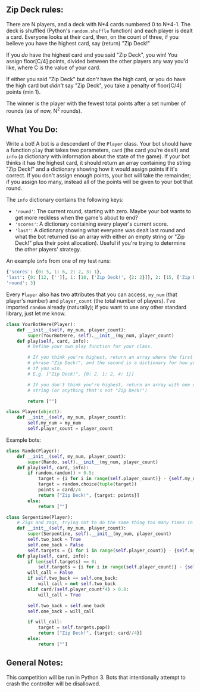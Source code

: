 ## Zip Deck rules:

There are N players, and a deck with N\*4 cards numbered 0 to N\*4-1.  The deck is shuffled (Python's `random.shuffle` function) and each player is dealt a card.  Everyone looks at their card, then, on the count of three, if you believe you have the highest card, say (return) "Zip Deck!"

If you *do* have the highest card and you said "Zip Deck", you win!  You assign floor[C/4] points, divided between the other players any way you'd like, where C is the value of your card.

If either you said "Zip Deck" but *don't* have the high card, or you do have the high card but *didn't* say "Zip Deck", you take a penalty of floor[C/4] points (min 1).

The winner is the player with the fewest total points after a set number of rounds (as of now, N<sup>2</sup> rounds).

## What You Do:

Write a bot!  A bot is a descendant of the `Player` class.  Your bot should have a function `play` that takes two parameters, `card` (the card you're dealt) and `info` (a dictionary with information about the state of the game).  If your bot thinks it has the highest card, it should return an array containing the string "Zip Deck!" and a dictionary showing how it would assign points if it's correct.  If you don't assign enough points, your bot will take the remainder; if you assign too many, instead all of the points will be given to your bot that round.

The `info` dictionary contains the following keys:
* `'round'`: The current round, starting with zero.  Maybe your bot wants to get more reckless when the game's about to end?
* `'scores'`: A dictionary containing every player's current score.
* `'last'`: A dictionary showing what everyone was dealt last round and what the bot returned (so an array with either an empty string or "Zip Deck!" plus their point allocation).  Useful if you're trying to determine the other players' strategy.

An example `info` from one of my test runs:
```python
{'scores': {0: 5, 1: 6, 2: 2, 3: 1}, 
'last': {0: [12, ['']], 1: [10, ['Zip Deck!', {2: 2}]], 2: [15, ['Zip Deck!', {1: 3}]], 3: [3, ['Zip Deck!', {1: 0}]]}, 
'round': 3}
```

Every `Player` also has two attributes that you can access, `my_num` (that player's number) and `player_count` (the total number of players).  I've imported `random` already (naturally); if you want to use any other standard library, just let me know.

```python
class YourBotHere(Player):
    def __init__(self, my_num, player_count):
        super(YourBotHere, self).__init__(my_num, player_count)
    def play(self, card, info):
        # Define your own play function for your class.

        # If you think you're highest, return an array where the first element is the
        # phrase "Zip Deck!", and the second is a dictionary for how you'd assign points
        # if you win.
        # E.g. ["Zip Deck!", {0: 2, 1: 2, 4: 1}]

        # If you don't think you're highest, return an array with one element, the empty
        # string (or anything that's not "Zip Deck!")

        return [""]
```

```python
class Player(object):
    def __init__(self, my_num, player_count):
        self.my_num = my_num
        self.player_count = player_count
```

Example bots:

```python
class Rando(Player):
    def __init__(self, my_num, player_count):
        super(Rando, self).__init__(my_num, player_count)
    def play(self, card, info):
        if random.random() > 0.5:
            target = {i for i in range(self.player_count)} - {self.my_num}
            target = random.choice(tuple(target))
            points = card//4
            return ["Zip Deck!", {target: points}]
        else:
            return [""]
```

```python
class Serpentine(Player):
    # Zigs and zags, trying not to do the same thing too many times in a row.
    def __init__(self, my_num, player_count):
        super(Serpentine, self).__init__(my_num, player_count)
        self.two_back = True
        self.one_back = False
        self.targets = {i for i in range(self.player_count)} - {self.my_num}
    def play(self, card, info):
        if len(self.targets) == 0:
            self.targets = {i for i in range(self.player_count)} - {self.my_num}
        will_call = False
        if self.two_back == self.one_back:
            will_call = not self.two_back
        elif card/(self.player_count*4) > 0.8:
            will_call = True

        self.two_back = self.one_back
        self.one_back = will_call

        if will_call:
            target = self.targets.pop()
            return ["Zip Deck!", {target: card//4}]
        else:
            return [""]
```

## General Notes:

This competition will be run in Python 3.  Bots that intentionally attempt to crash the controller will be disallowed.
